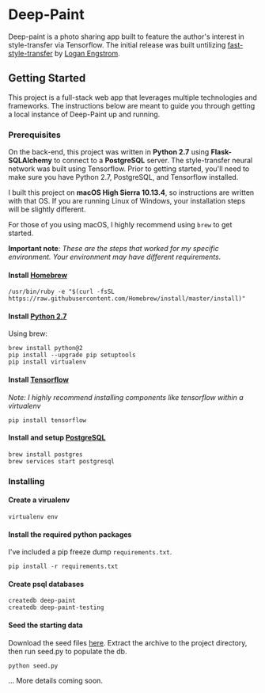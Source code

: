 # Deep-Paint

Deep-paint is a photo sharing app built to feature the author's interest in style-transfer via Tensorflow. The initial release was built untilizing [fast-style-transfer](https://github.com/lengstrom/fast-style-transfer) by [Logan Engstrom](https://github.com/lengstrom).

## Getting Started

This project is a full-stack web app that leverages multiple technologies and frameworks. The instructions below are meant to guide you through getting a local instance of Deep-Paint up and running.

### Prerequisites

On the back-end, this project was written in **Python 2.7** using **Flask-SQLAlchemy** to connect to a **PostgreSQL** server. The style-transfer neural network was built using Tensorflow. Prior to getting started, you'll need to make sure you have Python 2.7, PostgreSQL, and Tensorflow installed.

I built this project on **macOS High Sierra 10.13.4**, so instructions are written with that OS. If you are running Linux of Windows, your installation steps will be slightly different.

For those of you using macOS, I highly recommend using `brew` to get started.

**Important note**: _These are the steps that worked for my specific environment. Your environment may have different requirements._

#### Install [Homebrew](https://brew.sh/)

```
/usr/bin/ruby -e "$(curl -fsSL https://raw.githubusercontent.com/Homebrew/install/master/install)"
```

#### Install [Python 2.7](https://www.python.org/)

Using brew:
```
brew install python@2
pip install --upgrade pip setuptools
pip install virtualenv
```

#### Install [Tensorflow](https://www.tensorflow.org/install/)

_Note: I highly recommend installing components like tensorflow within a virtualenv_
```
pip install tensorflow
```

#### Install and setup [PostgreSQL](https://www.postgresql.org/)

```
brew install postgres
brew services start postgresql
```

### Installing

#### Create a virualenv

```
virtualenv env
```

#### Install the required python packages

I've included a pip freeze dump `requirements.txt`.

```
pip install -r requirements.txt
```

#### Create psql databases

```
createdb deep-paint
createdb deep-paint-testing
```

#### Seed the starting data

Download the seed files [here](https://drive.google.com/file/d/1PdZL5JXdtsdnYMHjc-S36vb3shFrycUx/view?usp=sharing). Extract the archive to the project directory, then run seed.py to populate the db.

```
python seed.py
```

... More details coming soon.
